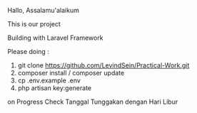Hallo, Assalamu'alaikum

This is our project

Building with Laravel Framework

Please doing :
1. git clone https://github.com/LevindSein/Practical-Work.git
2. composer install / composer update
3. cp .env.example .env
4. php artisan key:generate

on Progress
Check Tanggal Tunggakan dengan Hari Libur